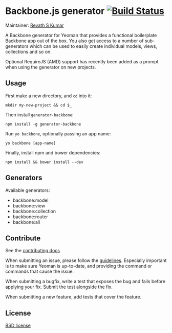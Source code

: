 # Backbone.js generator [![Build Status](https://secure.travis-ci.org/yeoman/generator-backbone.png?branch=master)](http://travis-ci.org/yeoman/generator-backbone)

Maintainer: [Revath S Kumar](https://github.com/revathskumar)

A Backbone generator for Yeoman that provides a functional boilerplate Backbone app out of the box. You also get access to a number of sub-generators which can be used to easily create individual models, views, collections and so on.

Optional RequireJS (AMD) support has recently been added as a prompt when using the generator on new projects.

## Usage

First make a new directory, and `cd` into it:
```
mkdir my-new-project && cd $_
```

Then install `generator-backbone`:
```
npm install -g generator-backbone
```

Run `yo backbone`, optionally passing an app name:
```
yo backbone [app-name]
```

Finally, install npm and bower dependencies:
```
npm install && bower install --dev
```

## Generators

Available generators:

- backbone:model
- backbone:view
- backbone:collection
- backbone:router
- backbone:all


## Contribute

See the [contributing docs](https://github.com/yeoman/yeoman/blob/master/contributing.md)

When submitting an issue, please follow the [guidelines](https://github.com/yeoman/yeoman/blob/master/contributing.md#issue-submission). Especially important is to make sure Yeoman is up-to-date, and providing the command or commands that cause the issue.

When submitting a bugfix, write a test that exposes the bug and fails before applying your fix. Submit the test alongside the fix.

When submitting a new feature, add tests that cover the feature.


## License

[BSD license](http://opensource.org/licenses/bsd-license.php)

